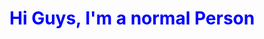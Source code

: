 <style>
  .greetings {
    color:blue;
  }
</style>
<h1 class="greetings">Hi Guys, I'm a normal Person</h1>
